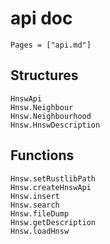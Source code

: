 # api doc

```@index
Pages = ["api.md"]
```

## Structures

```@docs
HnswApi
Hnsw.Neighbour
Hnsw.Neighbourhood
Hnsw.HnswDescription
```

## Functions

```@docs
Hnsw.setRustlibPath
Hnsw.createHnswApi
Hnsw.insert
Hnsw.search
Hnsw.fileDump
Hnsw.getDescription
Hnsw.loadHnsw
```
